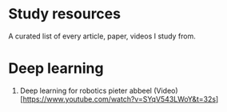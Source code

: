# Study resources
A curated list of every article, paper, videos I study from. 


# Deep learning
1. Deep learning for robotics pieter abbeel (Video)[https://www.youtube.com/watch?v=SYqV543LWoY&t=32s]
